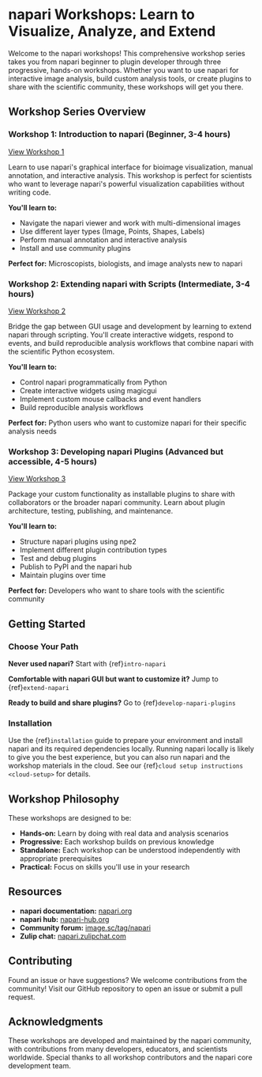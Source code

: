 ﻿# napari Workshops: Learn to Visualize, Analyze, and Extend

Welcome to the napari workshops! This comprehensive workshop series takes you from napari beginner to plugin developer through three progressive, hands-on workshops. Whether you want to use napari for interactive image analysis, build custom analysis tools, or create plugins to share with the scientific community, these workshops will get you there.

## Workshop Series Overview

### Workshop 1: Introduction to napari (Beginner, 3-4 hours)

[View Workshop 1](#intro-napari)

Learn to use napari's graphical interface for bioimage visualization, manual annotation, and interactive analysis. This workshop is perfect for scientists who want to leverage napari's powerful visualization capabilities without writing code.

**You'll learn to:**

- Navigate the napari viewer and work with multi-dimensional images
- Use different layer types (Image, Points, Shapes, Labels)
- Perform manual annotation and interactive analysis
- Install and use community plugins

**Perfect for:** Microscopists, biologists, and image analysts new to napari

### Workshop 2: Extending napari with Scripts (Intermediate, 3-4 hours)

[View Workshop 2](#extend-napari)

Bridge the gap between GUI usage and development by learning to extend napari through scripting. You'll create interactive widgets, respond to events, and build reproducible analysis workflows that combine napari with the scientific Python ecosystem.

**You'll learn to:**

- Control napari programmatically from Python
- Create interactive widgets using magicgui
- Implement custom mouse callbacks and event handlers
- Build reproducible analysis workflows

**Perfect for:** Python users who want to customize napari for their specific analysis needs

### Workshop 3: Developing napari Plugins (Advanced but accessible, 4-5 hours)

[View Workshop 3](#develop-napari-plugins)

Package your custom functionality as installable plugins to share with collaborators or the broader napari community. Learn about plugin architecture, testing, publishing, and maintenance.

**You'll learn to:**

- Structure napari plugins using npe2
- Implement different plugin contribution types
- Test and debug plugins
- Publish to PyPI and the napari hub
- Maintain plugins over time

**Perfect for:** Developers who want to share tools with the scientific community

## Getting Started

### Choose Your Path

**Never used napari?** Start with {ref}`intro-napari`

**Comfortable with napari GUI but want to customize it?** Jump to {ref}`extend-napari`

**Ready to build and share plugins?** Go to {ref}`develop-napari-plugins`

### Installation

Use the {ref}`installation` guide to prepare your environment and install napari and its required dependencies locally. Running napari locally is likely to give you the best experience, but you can also run napari and the workshop materials in the cloud. See our {ref}`cloud setup instructions <cloud-setup>` for details.

## Workshop Philosophy

These workshops are designed to be:

- **Hands-on:** Learn by doing with real data and analysis scenarios
- **Progressive:** Each workshop builds on previous knowledge
- **Standalone:** Each workshop can be understood independently with appropriate prerequisites
- **Practical:** Focus on skills you'll use in your research

## Resources

- **napari documentation:** [napari.org](https://napari.org)
- **napari hub:** [napari-hub.org](https://napari-hub.org)
- **Community forum:** [image.sc/tag/napari](https://forum.image.sc/tag/napari)
- **Zulip chat:** [napari.zulipchat.com](https://napari.zulipchat.com)

## Contributing

Found an issue or have suggestions? We welcome contributions from the community! Visit our GitHub repository to open an issue or submit a pull request.

## Acknowledgments

These workshops are developed and maintained by the napari community, with contributions from many developers, educators, and scientists worldwide. Special thanks to all workshop contributors and the napari core development team.
